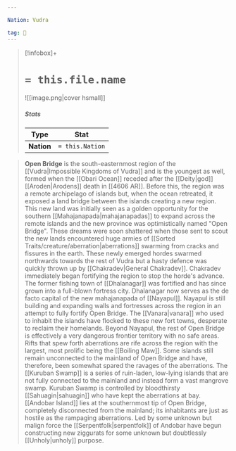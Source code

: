 ```yaml
---

Nation: Vudra

tag: 🌃
---
```


> [!infobox]+
> #  `= this.file.name`
> ![[image.png|cover hsmall]]
> ##### Stats
> Type | Stat |
> :---:|:---:|
> **Nation** | `= this.Nation` |



> **Open Bridge** is the south-easternmost region of the [[Vudra|Impossible Kingdoms of Vudra]] and is the youngest as well, formed when the [[Obari Ocean]] receded after the [[Deity|god]] [[Aroden|Arodens]] death in [[4606 AR]]. Before this, the region was a remote archipelago of islands but, when the ocean retreated, it exposed a land bridge between the islands creating a new region. This new land was initially seen as a golden opportunity for the southern [[Mahajanapada|mahajanapadas]] to expand across the remote islands and the new province was optimistically named "Open Bridge". These dreams were soon shattered when those sent to scout the new lands encountered huge armies of [[Sorted Traits/creature/aberration|aberrations]] swarming from cracks and fissures in the earth.
> These newly emerged hordes swarmed northwards towards the rest of Vudra but a hasty defence was quickly thrown up by [[Chakradev|General Chakradev]]. Chakradev immediately began fortifying the region to stop the horde's advance. The former fishing town of [[Dhalanagar]] was fortified and has since grown into a full-blown fortress city. Dhalanagar now serves as the de facto capital of the new mahajanapada of [[Nayapul]]. Nayapul is still building and expanding walls and fortresses across the region in an attempt to fully fortify Open Bridge. The [[Vanara|vanara]] who used to inhabit the islands have flocked to these new fort towns, desperate to reclaim their homelands.
> Beyond Nayapul, the rest of Open Bridge is effectively a very dangerous frontier territory with no safe areas. Rifts that spew forth aberrations are rife across the region with the largest, most prolific being the [[Boiling Maw]]. Some islands still remain unconnected to the mainland of Open Bridge and have, therefore, been somewhat spared the ravages of the aberrations. The [[Kuruban Swamp]] is a series of ruin-laden, low-lying islands that are not fully connected to the mainland and instead form a vast mangrove swamp. Kuruban Swamp is controlled by bloodthirsty [[Sahuagin|sahuagin]] who have kept the aberrations at bay. [[Andobar Island]] lies at the southernmost tip of Open Bridge, completely disconnected from the mainland; its inhabitants are just as hostile as the rampaging aberrations. Led by some unknown but malign force the [[Serpentfolk|serpentfolk]] of Andobar have begun constructing new ziggurats for some unknown but doubtlessly [[Unholy|unholy]] purpose.








